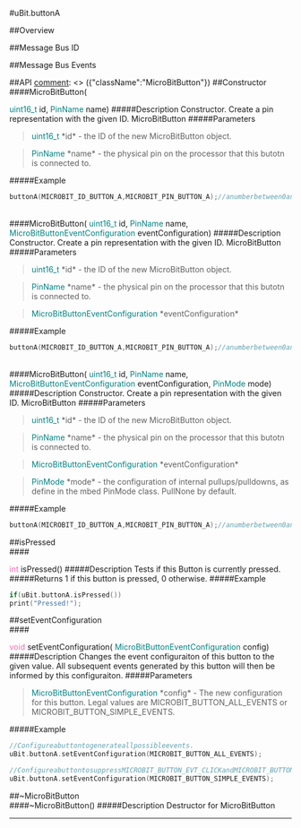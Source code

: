 #uBit.buttonA

##Overview

##Message Bus ID

##Message Bus Events

##API
[comment]: <> ({"className":"MicroBitButton"})
##Constructor
<br/>
####MicroBitButton( <div style='color:#008080; display:inline-block'>uint16_t</div> id,  <div style='color:#008080; display:inline-block'>PinName</div> name)
#####Description
Constructor. Create a pin representation with the given ID.  MicroBitButton
#####Parameters

>  <div style='color:#008080; display:inline-block'>uint16_t</div> *id* - the ID of the new  MicroBitButton  object. 

>  <div style='color:#008080; display:inline-block'>PinName</div> *name* - the physical pin on the processor that this butotn is connected to. 
#####Example
```c++
buttonA(MICROBIT_ID_BUTTON_A,MICROBIT_PIN_BUTTON_A);//anumberbetween0and200inclusive

```
<br/>
####MicroBitButton( <div style='color:#008080; display:inline-block'>uint16_t</div> id,  <div style='color:#008080; display:inline-block'>PinName</div> name,  <div style='color:#008080; display:inline-block'>MicroBitButtonEventConfiguration</div> eventConfiguration)
#####Description
Constructor. Create a pin representation with the given ID.  MicroBitButton
#####Parameters

>  <div style='color:#008080; display:inline-block'>uint16_t</div> *id* - the ID of the new  MicroBitButton  object. 

>  <div style='color:#008080; display:inline-block'>PinName</div> *name* - the physical pin on the processor that this butotn is connected to. 

>  <div style='color:#008080; display:inline-block'>MicroBitButtonEventConfiguration</div> *eventConfiguration*
#####Example
```c++
buttonA(MICROBIT_ID_BUTTON_A,MICROBIT_PIN_BUTTON_A);//anumberbetween0and200inclusive

```
<br/>
####MicroBitButton( <div style='color:#008080; display:inline-block'>uint16_t</div> id,  <div style='color:#008080; display:inline-block'>PinName</div> name,  <div style='color:#008080; display:inline-block'>MicroBitButtonEventConfiguration</div> eventConfiguration,  <div style='color:#008080; display:inline-block'>PinMode</div> mode)
#####Description
Constructor. Create a pin representation with the given ID.  MicroBitButton
#####Parameters

>  <div style='color:#008080; display:inline-block'>uint16_t</div> *id* - the ID of the new  MicroBitButton  object. 

>  <div style='color:#008080; display:inline-block'>PinName</div> *name* - the physical pin on the processor that this butotn is connected to. 

>  <div style='color:#008080; display:inline-block'>MicroBitButtonEventConfiguration</div> *eventConfiguration*

>  <div style='color:#008080; display:inline-block'>PinMode</div> *mode* - the configuration of internal pullups/pulldowns, as define in the mbed PinMode class. PullNone by default.
#####Example
```c++
buttonA(MICROBIT_ID_BUTTON_A,MICROBIT_PIN_BUTTON_A);//anumberbetween0and200inclusive

```
##isPressed
<br/>
####<div style='color:#FF69B4; display:inline-block'>int</div> isPressed()
#####Description
Tests if this Button is currently pressed. 
#####Returns
1 if this button is pressed, 0 otherwise.
#####Example
```c++
if(uBit.buttonA.isPressed())
print("Pressed!");

```
##setEventConfiguration
<br/>
####<div style='color:#FF69B4; display:inline-block'>void</div> setEventConfiguration( <div style='color:#008080; display:inline-block'>MicroBitButtonEventConfiguration</div> config)
#####Description
Changes the event configuraiton of this button to the given value. All subsequent events generated by this button will then be informed by this configuraiton.
#####Parameters

>  <div style='color:#008080; display:inline-block'>MicroBitButtonEventConfiguration</div> *config* - The new configuration for this button. Legal values are MICROBIT_BUTTON_ALL_EVENTS or MICROBIT_BUTTON_SIMPLE_EVENTS.
#####Example
```c++
//Configureabuttontogenerateallpossibleevents.
uBit.buttonA.setEventConfiguration(MICROBIT_BUTTON_ALL_EVENTS);

//ConfigureabuttontosuppressMICROBIT_BUTTON_EVT_CLICKandMICROBIT_BUTTON_EVT_LONG_CLICKevents.
uBit.buttonA.setEventConfiguration(MICROBIT_BUTTON_SIMPLE_EVENTS);

```
##~MicroBitButton
<br/>
####~MicroBitButton()
#####Description
Destructor for  MicroBitButton
____
[comment]: <> ({"end":"MicroBitButton"})

